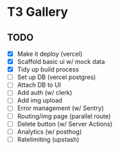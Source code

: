# T3 Gallery

## TODO

- [x] Make it deploy (vercel)
- [x] Scaffold basic ui w/ mock data
- [x] Tidy up build process
- [ ] Set up DB (vercel postgres)
- [ ] Attach DB to UI
- [ ] Add auth (w/ clerk)
- [ ] Add img upload
- [ ] Error management (w/ Sentry)
- [ ] Routing/img page (parallel route)
- [ ] Delete button (w/ Server Actions)
- [ ] Analytics (w/ posthog)
- [ ] Ratelimiting (upstash)
